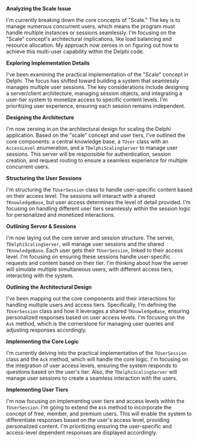 **Analyzing the Scale Issue**

I'm currently breaking down the core concepts of "Scale." The key is to manage numerous concurrent users, which means the program must handle multiple instances or sessions seamlessly. I'm focusing on the "Scale" concept's architectural implications, like load balancing and resource allocation. My approach now zeroes in on figuring out how to achieve this multi-user capability within the Delphi code.


**Exploring Implementation Details**

I've been examining the practical implementation of the "Scale" concept in Delphi. The focus has shifted toward building a system that seamlessly manages multiple user sessions. The key considerations include designing a server/client architecture, managing session objects, and integrating a user-tier system to monetize access to specific content levels. I'm prioritizing user experience, ensuring each session remains independent.


**Designing the Architecture**

I'm now zeroing in on the architectural design for scaling the Delphi application. Based on the "scale" concept and user tiers, I've outlined the core components: a central knowledge base, a `TUser` class with an `AccessLevel` enumeration, and a `TDelphiScalingServer` to manage user sessions. This server will be responsible for authentication, session creation, and request routing to ensure a seamless experience for multiple concurrent users.


**Structuring the User Sessions**

I'm structuring the `TUserSession` class to handle user-specific content based on their access level. The sessions will interact with a shared `TKnowledgeBase`, but user access determines the level of detail provided. I'm focusing on handling different user tiers seamlessly within the session logic for personalized and monetized interactions.


**Outlining Server & Sessions**

I'm now laying out the core server and session structure. The server, `TDelphiScalingServer`, will manage user sessions and the shared `TKnowledgeBase`. Each user gets their `TUserSession`, linked to their access level. I'm focusing on ensuring these sessions handle user-specific requests and content based on their tier. I'm thinking about how the server will simulate multiple simultaneous users, with different access tiers, interacting with the system.


**Outlining the Architectural Design**

I've been mapping out the core components and their interactions for handling multiple users and access tiers. Specifically, I'm defining the `TUserSession` class and how it leverages a shared `TKnowledgeBase`, ensuring personalized responses based on user access levels. I'm focusing on the `Ask` method, which is the cornerstone for managing user queries and adjusting responses accordingly.


**Implementing the Core Logic**

I'm currently delving into the practical implementation of the `TUserSession` class and the `Ask` method, which will handle the core logic. I'm focusing on the integration of user access levels, ensuring the system responds to questions based on the user's tier. Also, the `TDelphiScalingServer` will manage user sessions to create a seamless interaction with the users.


**Implementing User Tiers**

I'm now focusing on implementing user tiers and access levels within the `TUserSession`. I'm going to extend the `Ask` method to incorporate the concept of free, member, and premium users. This will enable the system to differentiate responses based on the user's access level, providing personalized content. I'm prioritizing ensuring the user-specific and access-level dependent responses are displayed accordingly.


